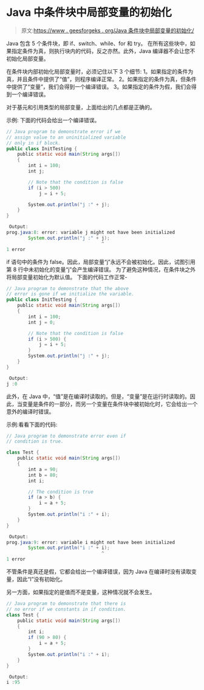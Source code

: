# Java 中条件块中局部变量的初始化

> 原文:[https://www . geesforgeks . org/Java 条件块中局部变量的初始化/](https://www.geeksforgeeks.org/initialization-of-local-variable-in-a-conditional-block-in-java/)

Java 包含 5 个条件块，即 if、switch、while、for 和 try。
在所有这些块中，如果指定条件为真，则执行块内的代码，反之亦然。此外，Java 编译器不会让您不初始化局部变量。

在条件块内部初始化局部变量时，必须记住以下 3 个细节:
1。如果指定的条件为真，并且条件中提供了“值”，则程序编译正常。
2。如果指定的条件为真，但条件中提供了“变量”，我们会得到一个编译错误。
3。如果指定的条件为假，我们会得到一个编译错误。

对于基元和引用类型的局部变量，上面给出的几点都是正确的。

示例:
下面的代码会给出一个编译错误。

```java
// Java program to demonstrate error if we
// assign value to an uninitialized variable
// only in if block.
public class InitTesting {
    public static void main(String args[])
    {
        int i = 100;
        int j;

        // Note that the condition is false
        if (i > 500) 
            j = i + 5;

        System.out.println("j :" + j);
    }
}
```

```java
 Output: 
prog.java:8: error: variable j might not have been initialized
        System.out.println("j :" + j);
                                   ^
1 error

```

if 语句中的条件为 false。因此，局部变量“j”永远不会被初始化。因此，试图引用第 8 行中未初始化的变量“j”会产生编译错误。
为了避免这种情况，在条件块之外将局部变量初始化为默认值。
下面的代码工作正常-

```java
// Java program to demonstrate that the above
// error is gone if we initialize the variable.
public class InitTesting {
    public static void main(String args[])
    {
        int i = 100;
        int j = 0;

        // Note that the condition is false
        if (i > 500) {
            j = i + 5;
        }
        System.out.println("j :" + j);
    }
}
```

```java
 Output:
j :0

```

此外，在 Java 中，“值”是在编译时读取的。但是，“变量”是在运行时读取的。因此，当变量是条件的一部分，而另一个变量在条件块中被初始化时，它会给出一个意外的编译时错误。

示例:看看下面的代码:

```java
// Java program to demonstrate error even if
// condition is true.

class Test {
    public static void main(String args[])
    {
        int a = 90;
        int b = 80;
        int i;

        // The condition is true
        if (a > b) {
            i = a + 5;
        }
        System.out.println("i :" + i);
    }
}
```

```java
 Output:
prog.java:9: error: variable i might not have been initialized
        System.out.println("i :" + i);
                                   ^
1 error

```

不管条件是真还是假，它都会给出一个编译错误，因为 Java 在编译时没有读取变量，因此“I”没有初始化。

另一方面，如果指定的是值而不是变量，这种情况就不会发生。

```java
// Java program to demonstrate that there is
// no error if we constants in if condition.
class Test {
    public static void main(String args[])
    {
        int i;
        if (90 > 80) {
            i = a + 5;
        }
        System.out.println("i :" + i);
    }
}
```

```java
 Output:
i :95

```